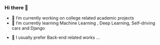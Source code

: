 ### Hi there 👋


<!-- **pravin-pk/pravin-pk** is a ✨ _special_ ✨ repository because its `README.md` (this file) appears on your GitHub profile. -->

<!-- Here are some ideas to get you started: -->

- 🔭 I’m currently working on college related academic projects
- 🌱 I’m currently learning Machine Learning , Deep Learning, Self-driving cars and Django
<!-- - 👯 I’m looking to collaborate on ... -->
- 🤔 I usually prefer Back-end related works ...
<!-- - 💬 Ask me about ... -->
<!-- - 📫 How to reach me: 

*LinkdIn : * -->
<!-- - 😄 Pronouns: ...
- ⚡ Fun fact: ...
 -->
